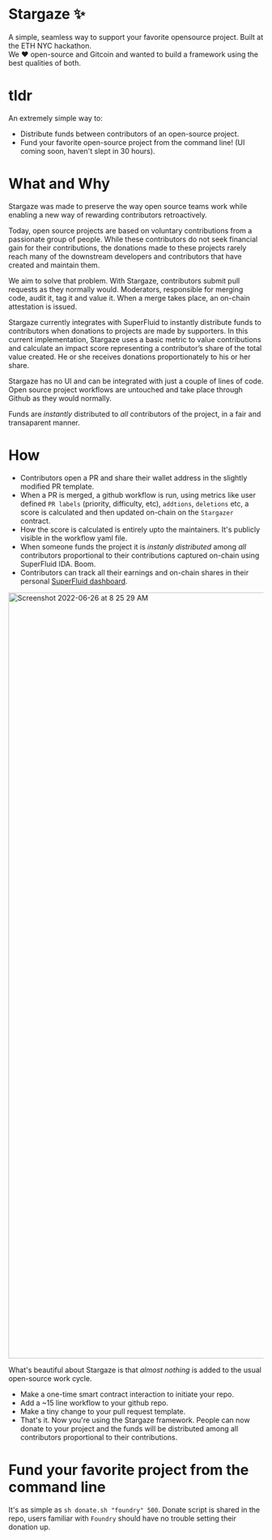 # Stargaze ✨
A simple, seamless way to support your favorite opensource project. Built at the ETH NYC hackathon. <br>
We ♥️ open-source and Gitcoin and wanted to build a framework using the best qualities of both.


# tldr
An extremely simple way to:
- Distribute funds between contributors of an open-source project. 
- Fund your favorite open-source project from the command line! (UI coming soon, haven't slept in 30 hours). 

# What and Why
Stargaze was made to preserve the way open source teams work while enabling a new way of rewarding contributors retroactively. 

Today, open source projects are based on voluntary contributions from a passionate group of people. While these contributors do not seek financial gain for their contributions, the donations made to these projects rarely reach many of the downstream developers and contributors that have created and maintain them.

We aim to solve that problem. With Stargaze, contributors submit pull requests as they normally would. Moderators, responsible for merging code, audit it, tag it and value it. When a merge takes place, an on-chain attestation is issued. 

Stargaze currently integrates with SuperFluid to instantly distribute funds to contributors when donations to projects are made by supporters. In this current implementation, Stargaze uses a basic metric to value contributions and calculate an impact score representing a contributor’s share of the total value created. He or she receives donations proportionately to his or her share.

Stargaze has no UI and can be integrated with just a couple of lines of code. Open source project workflows are untouched and take place through Github as they would normally.

Funds are *instantly* distributed to *all* contributors of the project, in a fair and transaparent manner. 


# How

- Contributors open a PR and share their wallet address in the slightly modified PR template. 
- When a PR is merged, a github workflow is run, using metrics like user defined `PR labels` (priority, difficulty, etc), `addtions`, `deletions` etc, a score is calculated and then updated on-chain on the `Stargazer` contract. 
- How the score is calculated is entirely upto the maintainers. It's publicly visible in the workflow yaml file.
- When someone funds the project it is *instanly distributed* among *all* contributors proportional to their contributions captured on-chain using SuperFluid IDA. Boom.
- Contributors can track all their earnings and on-chain shares in their personal [SuperFluid dashboard](https://app.superfluid.finance/dashboard). 
<img width="1512" alt="Screenshot 2022-06-26 at 8 25 29 AM" src="https://user-images.githubusercontent.com/22870103/175814123-6a93dd82-2926-447c-881c-e77a0e2c7680.png">





What's beautiful about Stargaze is that *almost nothing* is added to the usual open-source work cycle. 

- Make a one-time smart contract interaction to initiate your repo.
- Add a ~15 line workflow to your github repo.
- Make a tiny change to your pull request template. 
- That's it. Now you're using the Stargaze framework. People can now donate to your project and the funds will be distributed among all contributors proportional to their contributions. 

# Fund your favorite project from the command line
It's as simple as ```sh donate.sh "foundry" 500```. Donate script is shared in the repo, users familiar with `Foundry` should have no trouble setting their donation up.
